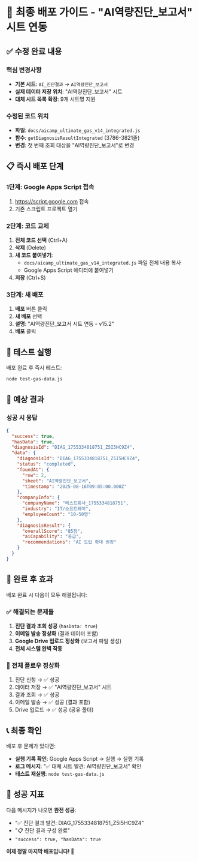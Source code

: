 # 🚀 최종 배포 가이드 - "AI역량진단_보고서" 시트 연동

## ✅ 수정 완료 내용

### 핵심 변경사항
- **기본 시트**: `AI_진단결과` → `AI역량진단_보고서`
- **실제 데이터 저장 위치**: "AI역량진단_보고서" 시트
- **대체 시트 목록 확장**: 9개 시트명 지원

### 수정된 코드 위치
- **파일**: `docs/aicamp_ultimate_gas_v14_integrated.js`
- **함수**: `getDiagnosisResultIntegrated` (3786-3821줄)
- **변경**: 첫 번째 조회 대상을 "AI역량진단_보고서"로 변경

## 📋 즉시 배포 단계

### 1단계: Google Apps Script 접속
1. https://script.google.com 접속
2. 기존 스크립트 프로젝트 열기

### 2단계: 코드 교체
1. **전체 코드 선택** (Ctrl+A)
2. **삭제** (Delete)
3. **새 코드 붙여넣기**:
   - `docs/aicamp_ultimate_gas_v14_integrated.js` 파일 전체 내용 복사
   - Google Apps Script 에디터에 붙여넣기
4. **저장** (Ctrl+S)

### 3단계: 새 배포
1. **배포** 버튼 클릭
2. **새 배포** 선택
3. **설명**: "AI역량진단_보고서 시트 연동 - v15.2"
4. **배포** 클릭

## 🧪 테스트 실행

배포 완료 후 즉시 테스트:
```bash
node test-gas-data.js
```

## 🎯 예상 결과

### 성공 시 응답
```json
{
  "success": true,
  "hasData": true,
  "diagnosisId": "DIAG_1755334818751_Z5I5HC9Z4",
  "data": {
    "diagnosisId": "DIAG_1755334818751_Z5I5HC9Z4",
    "status": "completed",
    "foundAt": {
      "row": 2,
      "sheet": "AI역량진단_보고서",
      "timestamp": "2025-08-16T09:05:00.000Z"
    },
    "companyInfo": {
      "companyName": "테스트회사_1755334818751",
      "industry": "IT/소프트웨어",
      "employeeCount": "10-50명"
    },
    "diagnosisResult": {
      "overallScore": "85점",
      "aiCapability": "중급",
      "recommendations": "AI 도입 확대 권장"
    }
  }
}
```

## 🎉 완료 후 효과

배포 완료 시 다음이 모두 해결됩니다:

### ✅ 해결되는 문제들
1. **진단 결과 조회 성공** (`hasData: true`)
2. **이메일 발송 정상화** (결과 데이터 포함)
3. **Google Drive 업로드 정상화** (보고서 파일 생성)
4. **전체 시스템 완벽 작동**

### 🔄 전체 플로우 정상화
1. 진단 신청 → ✅ 성공
2. 데이터 저장 → ✅ "AI역량진단_보고서" 시트
3. 결과 조회 → ✅ 성공
4. 이메일 발송 → ✅ 성공 (결과 포함)
5. Drive 업로드 → ✅ 성공 (공유 폴더)

## 📞 최종 확인

배포 후 문제가 있다면:
- **실행 기록 확인**: Google Apps Script → 실행 → 실행 기록
- **로그 메시지**: "✅ 대체 시트 발견: AI역량진단_보고서" 확인
- **테스트 재실행**: `node test-gas-data.js`

## 🎯 성공 지표

다음 메시지가 나오면 **완전 성공**:
- "✅ 진단 결과 발견: DIAG_1755334818751_Z5I5HC9Z4"
- "📋 진단 결과 구성 완료"
- `"success": true, "hasData": true`

**이제 정말 마지막 배포입니다! 🚀**
